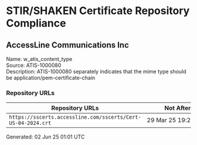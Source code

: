 # STIR/SHAKEN Certificate Repository Compliance

## AccessLine Communications Inc

Name: w_atis_content_type\
Source: ATIS-1000080\
Description: ATIS-1000080 separately indicates that the mime type should be application/pem-certificate-chain
### Repository URLs

| Repository URLs | Not After |  Problems | Link |
|-----------------|-----------|-----------|------|
| `https://sscerts.accessline.com/sscerts/Cert-US-04-2024.crt` | 29&#160;Mar&#160;25&#160;19:26&#160;UTC | true | [view](../../REPOS/b1575796b2fc3aa822177a32da93e33fc848e552/README.md) |


Generated: 02 Jun 25 01:01 UTC